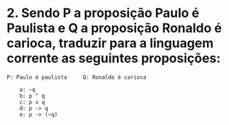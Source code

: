 # 2. Sendo P a proposição Paulo é Paulista e Q a proposição Ronaldo é carioca, traduzir para a linguagem corrente as seguintes proposições:

    P: Paulo é paulista     Q: Ronaldo é carioca

        a: ~q
        b: p ^ q
        c: p v q
        d: p -> q
        e: p -> (~q)